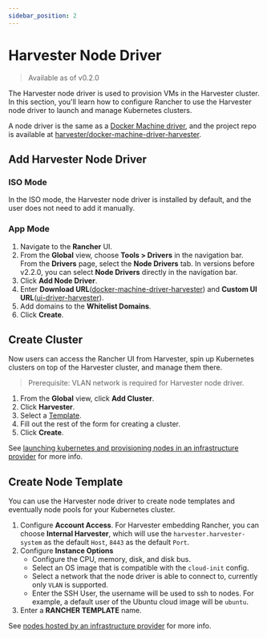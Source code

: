 ```yaml
---
sidebar_position: 2
---
```


# Harvester Node Driver

> Available as of v0.2.0

The Harvester node driver is used to provision VMs in the Harvester cluster. In this section, you'll learn how to configure Rancher to use the Harvester node driver to launch and manage Kubernetes clusters.

A node driver is the same as a [Docker Machine driver](https://docs.docker.com/machine/drivers/), and the project repo is available at [harvester/docker-machine-driver-harvester](https://github.com/harvester/docker-machine-driver-harvester).

## Add Harvester Node Driver

### ISO Mode

In the ISO mode, the Harvester node driver is installed by default, and the user does not need to add it manually.

### App Mode

1. Navigate to the **Rancher** UI.
1. From the **Global** view, choose **Tools > Drivers** in the navigation bar. From the **Drivers** page, select the **Node Drivers** tab. In versions before v2.2.0, you can select **Node Drivers** directly in the navigation bar.
1. Click **Add Node Driver**.
1. Enter **Download URL**([docker-machine-driver-harvester](https://github.com/harvester/docker-machine-driver-harvester/releases)) and **Custom UI URL**([ui-driver-harvester](https://github.com/harvester/ui-driver-harvester/releases)).
1. Add domains to the **Whitelist Domains**.
1. Click **Create**.

## Create Cluster

Now users can access the Rancher UI from Harvester, spin up Kubernetes clusters on top of the Harvester cluster, and manage them there.

> Prerequisite: VLAN network is required for Harvester node driver.

1. From the **Global** view, click **Add Cluster**.
1. Click **Harvester**.
1. Select a [Template](#create-node-template).
1. Fill out the rest of the form for creating a cluster.
1. Click **Create**.

See [launching kubernetes and provisioning nodes in an infrastructure provider](https://rancher.com/docs/rancher/v2.5/en/cluster-provisioning/#launching-kubernetes-and-provisioning-nodes-in-an-infrastructure-provider) for more info.

## Create Node Template

You can use the Harvester node driver to create node templates and eventually node pools for your Kubernetes cluster.

1. Configure **Account Access**. For Harvester embedding Rancher, you can choose **Internal Harvester**, which will use the `harvester.harvester-system` as the default `Host`, `8443` as the default `Port`.
1. Configure **Instance Options**
   - Configure the CPU, memory, disk, and disk bus.
   - Select an OS image that is compatible with the `cloud-init` config.
   - Select a network that the node driver is able to connect to, currently only `VLAN` is supported.
   - Enter the SSH User, the username will be used to ssh to nodes. For example, a default user of the Ubuntu cloud image will be `ubuntu`.
1. Enter a **RANCHER TEMPLATE** name.

See [nodes hosted by an infrastructure provider](https://rancher.com/docs/rancher/v2.5/en/cluster-provisioning/rke-clusters/node-pools/) for more info.
